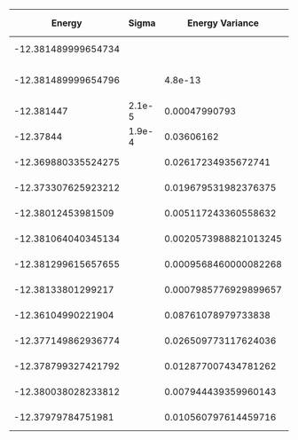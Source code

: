 | Energy              | Sigma   | Energy Variance | DOF | Method                                           | Data Repository              |
|---------------------|---------|-----------------|-----|--------------------------------------------------|------------------------------|
| -12.381489999654734 |         |                 | 10  | Exact Diagonalization                            |                              |
| -12.381489999654796 |         | 4.8e-13         | 10  | DMRG (bond dimension = 13)                       |                              |
| -12.381447          | 2.1e-5  | 0.00047990793   | 10  | RBM (alpha = 1)                                  |                              |
| -12.37844           | 1.9e-4  | 0.03606162      | 10  | Jastrow baseline                                 |                              |
| -12.369880335524275 |         | 0.02617234935672741   | 10 | VQE H-V (d = 8)                             |                              |
| -12.373307625923212 |         | 0.019679531982376375  | 10 | VQE H-V (d = 12)                            |                              |
| -12.38012453981509  |         | 0.005117243360558632  | 10 | VQE H-V (d = 16)                            |                              |
| -12.381064040345134 |         | 0.0020573988821013245 | 10 | VQE H-V (d = 20)                            |                              |
| -12.381299615657655 |         | 0.0009568460000082268 | 10 | VQE H-V (d = 24)                            |                              |
| -12.38133801299217  |         | 0.0007985776929899657 | 10 | VQE H-V (d = 26)                            |                              |
| -12.36104990221904  |         | 0.08761078979733838   | 10 | VQE R-CX (d = 4)                            |                              |
| -12.377149862936774 |         | 0.026509773117624036  | 10 | VQE R-CX (d = 6)                            |                              |
| -12.378799327421792 |         | 0.012877007434781262  | 10 | VQE R-CX (d = 8)                            |                              |
| -12.380038028233812 |         | 0.007944439359960143  | 10 | VQE R-CX (d = 10)                           |                              |
| -12.37979784751981  |         | 0.010560797614459716  | 10 | VQE R-CX (d = 12)                           |                              |
